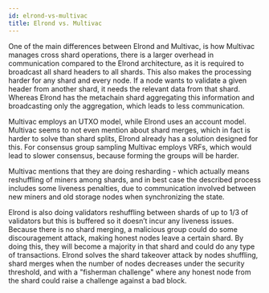 ```yaml
---
id: elrond-vs-multivac
title: Elrond vs. Multivac
---
```


One of the main differences between Elrond and Multivac, is how Multivac manages cross shard operations, there is a larger overhead in communication compared to the Elrond architecture, as it is required to broadcast all shard headers to all shards. This also makes the processing harder for any shard and every node. If a node wants to validate a given header from another shard, it needs the relevant data from that shard. Whereas Elrond has the metachain shard aggregating this information and broadcasting only the aggregation, which leads to less communication.

Multivac employs an UTXO model, while Elrond uses an account model. Multivac seems to not even mention about shard merges, which in fact is harder to solve than shard splits, Elrond already has a solution designed for this. For consensus group sampling Multivac employs VRFs, which would lead to slower consensus, because forming the groups will be harder.

Multivac mentions that they are doing resharding - which actually means reshuffling of miners among shards, and in best case the described process includes some liveness penalties, due to communication involved between new miners and old storage nodes when synchronizing the state.

Elrond is also doing validators reshuffling between shards of up to 1/3 of validators but this is buffered so it doesn’t incur any liveness issues. Because there is no shard merging, a malicious group could do some discouragement attack, making honest nodes leave a certain shard. By doing this, they will become a majority in that shard and could do any type of transactions. Elrond solves the shard takeover attack by nodes shuffling, shard merges when the number of nodes decreases under the security threshold, and with a "fisherman challenge" where any honest node from the shard could raise a challenge against a bad block.
